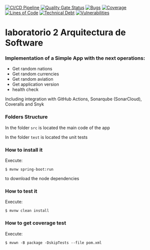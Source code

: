  [![CI/CD Pipeline](https://github.com/restrepotorres/laboratorio2ArquitecturaSoftware/actions/workflows/build.yml/badge.svg)](https://github.com/restrepotorres/laboratorio2ArquitecturaSoftware/actions/workflows/build.yml)
 [![Quality Gate Status](https://sonarcloud.io/api/project_badges/measure?project=RestrepoTorres_laboratorio2ArquitecturaSoftware&metric=alert_status)](https://sonarcloud.io/summary/new_code?id=RestrepoTorres_laboratorio2ArquitecturaSoftware)
 [![Bugs](https://sonarcloud.io/api/project_badges/measure?project=RestrepoTorres_laboratorio2ArquitecturaSoftware&metric=bugs)](https://sonarcloud.io/summary/new_code?id=RestrepoTorres_laboratorio2ArquitecturaSoftware)
 [![Coverage](https://sonarcloud.io/api/project_badges/measure?project=RestrepoTorres_laboratorio2ArquitecturaSoftware&metric=coverage)](https://sonarcloud.io/summary/new_code?id=RestrepoTorres_laboratorio2ArquitecturaSoftware)
 [![Lines of Code](https://sonarcloud.io/api/project_badges/measure?project=RestrepoTorres_laboratorio2ArquitecturaSoftware&metric=ncloc)](https://sonarcloud.io/summary/new_code?id=RestrepoTorres_laboratorio2ArquitecturaSoftware)
 [![Technical Debt](https://sonarcloud.io/api/project_badges/measure?project=RestrepoTorres_laboratorio2ArquitecturaSoftware&metric=sqale_index)](https://sonarcloud.io/summary/new_code?id=RestrepoTorres_laboratorio2ArquitecturaSoftware)
 [![Vulnerabilities](https://sonarcloud.io/api/project_badges/measure?project=RestrepoTorres_laboratorio2ArquitecturaSoftware&metric=vulnerabilities)](https://sonarcloud.io/summary/new_code?id=RestrepoTorres_laboratorio2ArquitecturaSoftware)
 
# laboratorio 2 Arquitectura de Software

### Implementation of a Simple App with the next operations:

* Get random nations
* Get random currencies
* Get random aviation
* Get application version
* health check

Including integration with GitHub Actions, Sonarqube (SonarCloud), Coveralls and Snyk

### Folders Structure

In the folder `src` is located the main code of the app

In the folder `test` is located the unit tests

### How to install it

Execute:

```shell
$ mvnw spring-boot:run
```
to download the node dependencies

### How to test it

Execute:

```shell
$ mvnw clean install
```

### How to get coverage test

Execute:

```shell
$ mvwn -B package -DskipTests --file pom.xml
```

